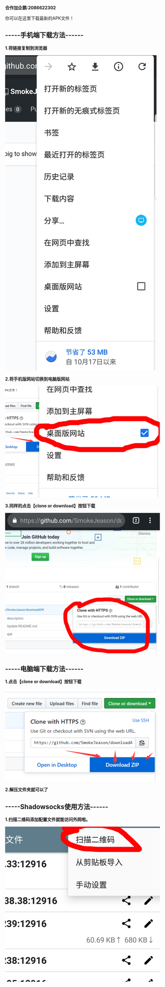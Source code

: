 **合作加企鹅:2086622302**

你可以在这里下载最新的APK文件！

-----手机端下载方法------
-----------

**1.将链接复制到浏览器**

![image](https://github.com/SmokeJeason/downloadAPK/raw/master/images/phoneDownload1.jpg)

**2.将手机版网站切换到电脑版网站**

![image](https://github.com/SmokeJeason/downloadAPK/raw/master/images/phoneDownload2.jpg)

**3.同样的点击【clone or download】按钮下载**

![image](https://github.com/SmokeJeason/downloadAPK/raw/master/images/phoneDownload3.jpg)


-----电脑端下载方法------
-----------

**1.点击【clone or download】按钮下载**

![image](https://github.com/SmokeJeason/downloadAPK/raw/master/images/pcDownload.png)

**2.解压文件夹就可以了**

-----Shadowsocks使用方法------
-----------

**1.扫描二维码添加配置文件就能访问外网啦。**

![image](https://github.com/SmokeJeason/downloadAPK/raw/master/images/shadowss.jpg)

